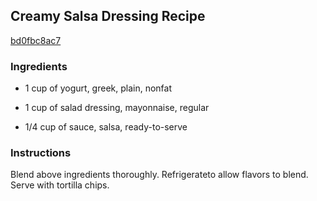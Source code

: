 ## Creamy Salsa Dressing Recipe

[bd0fbc8ac7](http://cookeatshare.com/recipes/creamy-salsa-dressing-5360)

### Ingredients

 - 1 cup of yogurt, greek, plain, nonfat

 - 1 cup of salad dressing, mayonnaise, regular

 - 1/4 cup of sauce, salsa, ready-to-serve

### Instructions

Blend above ingredients thoroughly. Refrigerateto allow flavors to blend. Serve with tortilla chips.